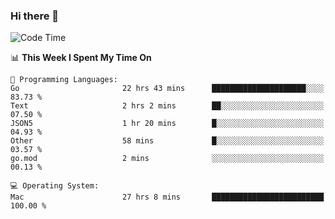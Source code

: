 ### Hi there 👋

<!--
**CrazyCollin/crazycollin** is a ✨ _special_ ✨ repository because its `README.md` (this file) appears on your GitHub profile.

Here are some ideas to get you started:

- 🔭 I’m currently working on ...
- 🌱 I’m currently learning ...
- 👯 I’m looking to collaborate on ...
- 🤔 I’m looking for help with ...
- 💬 Ask me about ...
- 📫 How to reach me: ...
- 😄 Pronouns: ...
- ⚡ Fun fact: ...
-->

<!--START_SECTION:waka-->
![Code Time](http://img.shields.io/badge/Code%20Time-5%2C452%20hrs%2058%20mins-blue)

📊 **This Week I Spent My Time On** 

```text
💬 Programming Languages: 
Go                       22 hrs 43 mins      █████████████████████░░░░   83.73 % 
Text                     2 hrs 2 mins        ██░░░░░░░░░░░░░░░░░░░░░░░   07.50 % 
JSON5                    1 hr 20 mins        █░░░░░░░░░░░░░░░░░░░░░░░░   04.93 % 
Other                    58 mins             █░░░░░░░░░░░░░░░░░░░░░░░░   03.57 % 
go.mod                   2 mins              ░░░░░░░░░░░░░░░░░░░░░░░░░   00.13 % 

💻 Operating System: 
Mac                      27 hrs 8 mins       █████████████████████████   100.00 % 
```


<!--END_SECTION:waka-->
